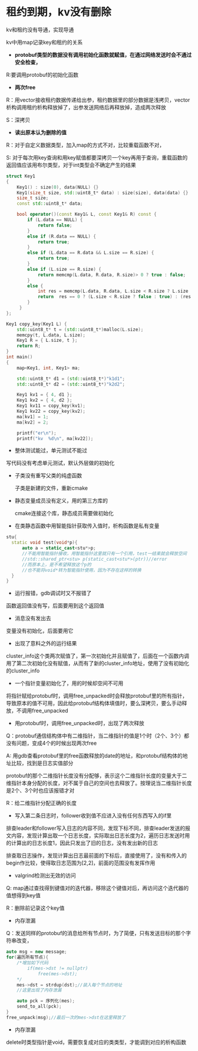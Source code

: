 # 租约到期，kv没有删除

kv和租约没有导通，实现导通

kv中用map记录key和租约的关系

- **protobuf类型的数据没有调用初始化函数就赋值，在通过网络发送时会不通过安全检查，**

R:要调用protobuf的初始化函数

- **两次free**

R：用vector接收租约数据传递给出参，租约数据里的部分数据是浅拷贝，vector析构调用租约析构释放掉了，出参发送网络后再释放掉，造成两次释放

S：深拷贝

- **读出原本认为删除的值**

R：对于自定义数据类型，加入map的方式不对，比较重载函数不对，

S: 对于每次用key查询和用key赋值都要深拷贝一个key再用于查询，重载函数的返回值应该用布尔类型，对于int类型会不确定产生的结果

```cpp
struct Key1
{
    Key1() : size(0), data(NULL) {}
    Key1(size_t size, std::uint8_t* data) : size(size), data(data) {}
    size_t size;
    const std::uint8_t* data;

    bool operator()(const Key1& L, const Key1& R) const {
        if (L.data == NULL) {
            return false;
        }
        else if (R.data == NULL) {
            return true;
        }
        else if (L.data == R.data && L.size == R.size) {
            return true;
        }
        else if (L.size == R.size) {
            return memcmp(L.data, R.data, R.size)> 0 ? true : false;
        }
        else {
            int res = memcmp(L.data, R.data, L.size < R.size ? L.size : R.size);
            return  res == 0 ? (L.size < R.size ? false : true) : (res > 0 ? true : false);
        }
     }
};

Key1 copy_key(Key1 L) {
    std::uint8_t* t = (std::uint8_t*)malloc(L.size);
    memcpy(t, L.data, L.size);
    Key1 R = { L.size, t };
    return R;
}
int main()
{
    map<Key1, int, Key1> ma;

    std::uint8_t* d1 = (std::uint8_t*)"k1d1";
    std::uint8_t* d2 = (std::uint8_t*)"k2d2";

    Key1 kv1 = { 4, d1 };
    Key1 kv2 = { 4, d2 };
    Key1 kv11 = copy_key(kv1);
    Key1 kv22 = copy_key(kv2);
    ma[kv1] = 1;
    ma[kv2] = 2;

    printf("er\n");
    printf("kv  %d\n", ma[kv22]);
```

- 整体测试能过，单元测试不能过

写代码没有考虑单元测试，默认外层做的初始化

- 子类没有重写父类的纯虚函数

  子类是新建的文件，重新cmake

- 静态变量成员没有定义，用的第三方库的

  cmake连接这个库，静态成员需要做初始化

- 在类静态函数中用智能指针获取传入值时，析构函数是私有变量

```cpp
stu{
  static void test(void*p){
      auto a = static_cast<stu*>p;
      //不能用智能指针接收，用智能指针这里就只有一个引用，test一结束就会释放空间
      //std::shared_ptr<stu> p(static_cast<stu*>(ptr))//error
      //而原本上，是不希望释放这个p的
      //也不能将void*转为智能指针使用，因为不存在这样的转换
  }  
}

```

- 运行报错，gdb调试时又不报错了

函数返回值没有写，后面要用到这个返回值

- 消息没有发出去

变量没有初始化，后面要用它

- 出现了意料之外的运行结果

cluster_info这个类两次赋值了，第一次初始化并且赋值了，后面在一个函数内调用了第二次初始化没有赋值，从而有了新的cluster_info地址，使用了没有初始化的cluster_info

- 一个指针变量初始化了，用的时候却空间不可用

将指针赋给protobuf时，调用free_unpacked时会释放protobuf里的所有指针，导致原本的值不可用，因此给protobuf结构体填值时，要么深拷贝，要么手动释放，不调用free_unpacked

- 用protobuf时，调用free_unpacked时，出现了两次释放

Q：protobuf通信结构体中有二维指针，当二维指针的值是1个时（2个、3个）都没有问题，变成4个的时候出现两次free

A: 用gdb查看protobuf里的free函数释放的date的地址，和protobuf结构体的地址比较，找到是日志实值部分

​	protobuf的那个二维指针长度没有分配够，表示这个二维指针长度的变量大于二维指针本身分配的长度，对不属于自己的空间也去释放了。按理说当二维指针长度是2个、3个时也应该报错才对

R：给二维指针分配正确的长度

- 写入第二条日志时，follower收到值不应进入没有任何东西写入的if里

排查leader和follower写入日志的内容不同，发现下标不同，排查leader发送的报文内容，发现计算出取一个日志长度，实际取出日志长度为2，遍历日志发送时用的计算出的日志长度1，因此只发出了旧的日志，没有发出新的日志

排查取日志操作，发现计算出日志最前面的下标后，直接使用了，没有和传入的begin作比较，使得取日志范围为[2,2]，前面的范围没有发挥作用

- valgrind检测出无效的访问

Q: map通过查找得到键值对的迭代器，移除这个键值对后，再访问这个迭代器的值想得到key值

R：删除前记录这个key值

- 内存泄漏

Q：发送同样的protobuf的消息给所有节点时，为了简便，只有发送目标的那个字符串改变，

```cpp
auto msg = new message;
for(遍历所有节点){
    /*增加如下代码
    	if(mes->dst != nullptr)
    		free(mes->dst);
    */
    mes->dst = strdup(dst);//装入每个节点的地址
    //这里出现了内存泄漏

    auto pck = 序列化(mes);
    send_to_all(pck);
}
free_unpack(msg);//最后一次的mes->dst在这里释放了

```

- 内存泄漏

delete时类型指针是void，需要恢复成对应的类类型，才能调到对应的析构函数
